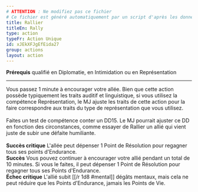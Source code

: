 ```yaml
---
# ATTENTION : Ne modifiez pas ce fichier
# Ce fichier est généré automatiquement par un script d'après les données du module Foundry VTT officiel et de sa traduction
title: Rallier
titleEn: Rally
type: action
typeFr: Action Unique
id: xJEkXFJgEfEida27
group: actions
layout: action
---
```

<p><span><strong>Prérequis</strong> qualifié en Diplomatie, en Intimidation ou en Représentation</span></p><hr><p>Vous passez 1 minute à encourager votre allée. Bien que cette action possède typiquement les traits auditif et linguistique, si vous utilisez la compétence Représentation, le MJ ajuste les traits de cette action pour la faire correspondre aux traits du type de représentation que vous utilisez.<br><br>Faites un test de compétence conter un DD15. Le MJ pourrait ajuster ce DD  en fonction des circonstances, comme essayer de Rallier un allié qui vient juste de subir une défaite humiliante.<br><br><strong>Succès critique</strong> L'allée peut dépenser 1 Point de Résolution pour regagner tous ses points d'Endurance.<br><strong>Succès</strong> Vous pouvez continuer à encourager votre allié pendant un total de 10 minutes. Si vous le faites, il peut dépenser 1 Point de Résolution pour regagner tous ses Points d'Endurance.<br><strong>Échec critique</strong> L'allié subit [[/r 1d8 #mental]] dégâts mentaux, mais cela ne peut réduire que les Points d'Endurance, jamais les Points de Vie.</p>
